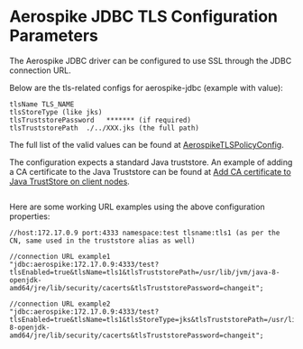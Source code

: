 # Aerospike JDBC TLS Configuration Parameters

The Aerospike JDBC driver can be configured to use SSL through the JDBC connection URL. 

Below are the tls-related configs for aerospike-jdbc (example with value):
```tlsEnabled true
tlsName TLS_NAME
tlsStoreType (like jks)
tlsTruststorePassword   ******* (if required)
tlsTruststorePath  ./../XXX.jks (the full path)
```
The full list of the valid values can be found at [AerospikeTLSPolicyConfig](https://github.com/aerospike/aerospike-jdbc/blob/main/src/main/java/com/aerospike/jdbc/tls/AerospikeTLSPolicyConfig.java).

The configuration expects a standard Java truststore. An example of adding a CA certificate to the Java Truststore can be found at [Add CA certificate to Java TrustStore on client nodes](https://docs.aerospike.com/server/operations/configure/network/tls/mtls_java#add-ca-certificate-to-java-truststore-on-client-nodes).

```keytool -import -alias tls1 -file /etc/aerospike/ssl/tls1/cert.pem -keystore //usr/lib/jvm/java-8-openjdk-amd64/jre/lib/security/cacerts -storePass changeit
```
Here are some working URL examples using the above configuration properties:

```//aerospike server detail
//host:172.17.0.9 port:4333 namespace:test tlsname:tls1 (as per the CN, same used in the truststore alias as well)

//connection URL example1
"jdbc:aerospike:172.17.0.9:4333/test?tlsEnabled=true&tlsName=tls1&tlsTruststorePath=/usr/lib/jvm/java-8-openjdk-amd64/jre/lib/security/cacerts&tlsTruststorePassword=changeit";

//connection URL example2
"jdbc:aerospike:172.17.0.9:4333/test?tlsEnabled=true&tlsName=tls1&tlsStoreType=jks&tlsTruststorePath=/usr/lib/jvm/java-8-openjdk-amd64/jre/lib/security/cacerts&tlsTruststorePassword=changeit";
```

